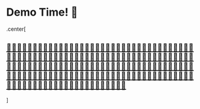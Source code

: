 
# Demo Time! 🚀

.center[
## [🔨🔨🔨🔨🔨🔨🔨🔨🔨🔨🔨🔨🔨🔨🔨🔨🔨🔨🔨🔨🔨🔨🔨🔨🔨🔨🔨🔨🔨🔨🔨🔨🔨🔨🔨🔨🔨🔨🔨🔨🔨🔨🔨🔨🔨🔨🔨🔨🔨🔨🔨🔨🔨🔨🔨🔨🔨🔨🔨🔨🔨🔨🔨🔨🔨🔨🔨🔨🔨🔨🔨🔨🔨🔨🔨🔨🔨🔨🔨🔨🔨🔨🔨🔨🔨🔨🔨🔨🔨🔨🔨🔨🔨🔨🔨🔨🔨🔨🔨🔨🔨🔨🔨🔨🔨🔨🔨🔨🔨🔨🔨🔨🔨🔨🔨🔨🔨🔨🔨🔨🔨🔨🔨🔨🔨🔨🔨🔨🔨🔨🔨🔨🔨🔨🔨🔨🔨🔨🔨🔨🔨🔨🔨🔨🔨🔨🔨🔨🔨🔨🔨🔨🔨🔨🔨🔨🔨🔨🔨🔨🔨🔨🔨🔨🔨🔨🔨](http://35.227.194.107/advanced.html)
]
